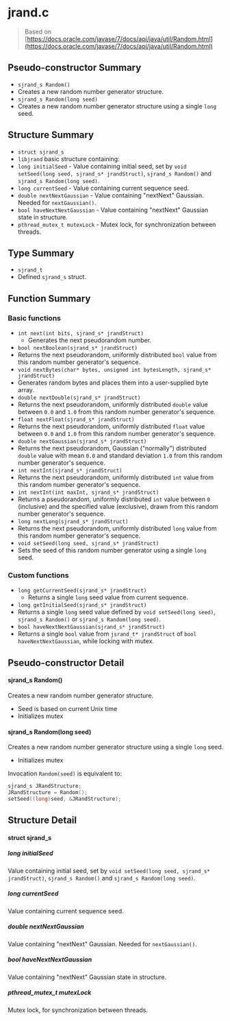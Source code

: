 # jrand.c
> Based on [https://docs.oracle.com/javase/7/docs/api/java/util/Random.html](https://docs.oracle.com/javase/7/docs/api/java/util/Random.html)

## Pseudo-constructor Summary
 - `sjrand_s Random()`
  - Creates a new random number generator structure.
 - `sjrand_s Random(long seed)`
  - Creates a new random number generator structure using a single `long` seed.

## Structure Summary
 - `struct sjrand_s`
  - `libjrand` basic structure containing:
   - `long initialSeed`
    - Value containing initial seed, set by `void setSeed(long seed, sjrand_s* jrandStruct)`, `sjrand_s Random()` and `sjrand_s Random(long seed)`.
   - `long currentSeed`
    - Value containing current sequence seed.
   - `double nextNextGaussian`
    - Value containing "nextNext" Gaussian. Needed for `nextGaussian()`.
   - `bool haveNextNextGaussian`
    - Value containing "nextNext" Gaussian state in structure.
   - `pthread_mutex_t mutexLock`
    - Mutex lock, for synchronization between threads.

## Type Summary
 - `sjrand_t`
  - Defined `sjrand_s` struct.

## Function Summary

### Basic functions
- `int next(int bits, sjrand_s* jrandStruct)`
  - Generates the next pseudorandom number.
 - `bool nextBoolean(sjrand_s* jrandStruct)`
  - Returns the next pseudorandom, uniformly distributed `bool` value from this random number generator's sequence.
 - `void nextBytes(char* bytes, unsigned int bytesLength, sjrand_s* jrandStruct)`
  - Generates random bytes and places them into a user-supplied byte array.
 - `double nextDouble(sjrand_s* jrandStruct)`
  - Returns the next pseudorandom, uniformly distributed `double` value between `0.0` and `1.0` from this random number generator's sequence.
 - `float nextFloat(sjrand_s* jrandStruct)`
  - Returns the next pseudorandom, uniformly distributed `float` value between `0.0` and `1.0` from this random number generator's sequence.
 - `double nextGaussian(sjrand_s* jrandStruct)`
  - Returns the next pseudorandom, Gaussian ("normally") distributed `double` value with mean `0.0` and standard deviation `1.0` from this random number generator's sequence.
 - `int nextInt(sjrand_s* jrandStruct)`
  - Returns the next pseudorandom, uniformly distributed `int` value from this random number generator's sequence.
 - `int nextInt(int maxInt, sjrand_s* jrandStruct)`
  - Returns a pseudorandom, uniformly distributed `int` value between `0` (inclusive) and the specified value (exclusive), drawn from this random number generator's sequence.
 - `long nextLong(sjrand_s* jrandStruct)`
  - Returns the next pseudorandom, uniformly distributed `long` value from this random number generator's sequence.
 - `void setSeed(long seed, sjrand_s* jrandStruct)`
  - Sets the seed of this random number generator using a single `long` seed.

### Custom functions
- `long getCurrentSeed(sjrand_s* jrandStruct)`
  - Returns a single `long` seed value from current sequence.
 - `long getInitialSeed(sjrand_s* jrandStruct)`
  - Returns a single `long` seed value defined by `void setSeed(long seed)`, `sjrand_s Random()` or `sjrand_s Random(long seed)`.
 - `bool haveNextNextGaussian(sjrand_s* jrandStruct)`
  - Returns a single `bool` value from `jsrand_t* jrandStruct` of `bool haveNextNextGaussian`, while locking with mutex.

## Pseudo-constructor Detail

#### sjrand_s Random()
Creates a new random number generator structure. 
 - Seed is based on current Unix time
 - Initializes mutex

#### sjrand_s Random(long seed)
Creates a new random number generator structure using a single `long` seed.
 - Initializes mutex

Invocation `Random(seed)` is equivalent to:
```C
sjrand_s JRandStructure;
JRandStructure = Random();
setSeed((long)seed, &JRandStructure);
```

## Structure Detail

#### struct sjrand_s

##### long initialSeed
Value containing initial seed, set by `void setSeed(long seed, sjrand_s* jrandStruct)`, `sjrand_s Random()` and `sjrand_s Random(long seed)`.

##### long currentSeed
Value containing current sequence seed.

##### double nextNextGaussian
Value containing "nextNext" Gaussian. Needed for `nextGaussian()`.

##### bool haveNextNextGaussian
Value containing "nextNext" Gaussian state in structure.

##### pthread_mutex_t mutexLock
Mutex lock, for synchronization between threads.
